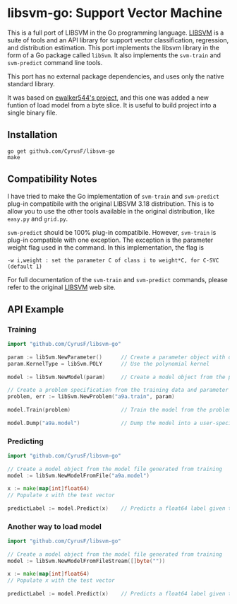 # libsvm-go: Support Vector Machine


This is a full port of LIBSVM in the Go programming language.  [LIBSVM][1] is a suite of tools and an API library for support vector classification, regression, and distribution estimation.  This port implements the libsvm library in the form of a Go package called <code>libSvm</code>.  It also implements the <code>svm-train</code> and <code>svm-predict</code> command line tools.

This port has no external package dependencies, and uses only the native standard library.

It was based on [ewalker544's project](github.com/ewalker544/libsvm-go), and this one was added a new funtion of load model from a byte slice. It is useful to build project into a single binary file.

## Installation

    go get github.com/CyrusF/libsvm-go
    make

## Compatibility Notes 

I have tried to make the Go implementation of <code>svm-train</code> and <code>svm-predict</code> plug-in compatibile with the original LIBSVM 3.18 distribution.  This is to allow you to use the other tools available in the original distribution, like <code>easy.py</code> and <code>grid.py</code>.

<code>svm-predict</code> should be 100% plug-in compatibile.  However, <code>svm-train</code> is plug-in compatible with one exception.  The exception is the parameter weight flag used in the command.  In this implementation, the flag is

    -w i,weight : set the parameter C of class i to weight*C, for C-SVC (default 1)

For full documentation of the <code>svm-train</code> and <code>svm-predict</code> commands, please refer to the original [LIBSVM][1] web site.

## API Example

### Training
```go
import "github.com/CyrusF/libsvm-go"
    
param := libSvm.NewParameter()      // Create a parameter object with default values
param.KernelType = libSvm.POLY      // Use the polynomial kernel
    
model := libSvm.NewModel(param)     // Create a model object from the parameter attributes
    
// Create a problem specification from the training data and parameter attributes
problem, err := libSvm.NewProblem("a9a.train", param) 
    
model.Train(problem)                // Train the model from the problem specification
    
model.Dump("a9a.model")             // Dump the model into a user-specified file
```    
    
### Predicting
```go
import "github.com/CyrusF/libsvm-go"
    
// Create a model object from the model file generated from training
model := libSvm.NewModelFromFile("a9a.model")  
    
x := make(map[int]float64)
// Populate x with the test vector
    
predictLabel := model.Predict(x)    // Predicts a float64 label given the test vector 
```   
    
### Another way to load model

```go
import "github.com/CyrusF/libsvm-go"
    
// Create a model object from the model file generated from training
model := libSvm.NewModelFromFileStream([]byte(""))  
    
x := make(map[int]float64)
// Populate x with the test vector
    
predictLabel := model.Predict(x)    // Predicts a float64 label given the test vector 
```   

[1]: http://www.csie.ntu.edu.tw/~cjlin/libsvm/
    
    
